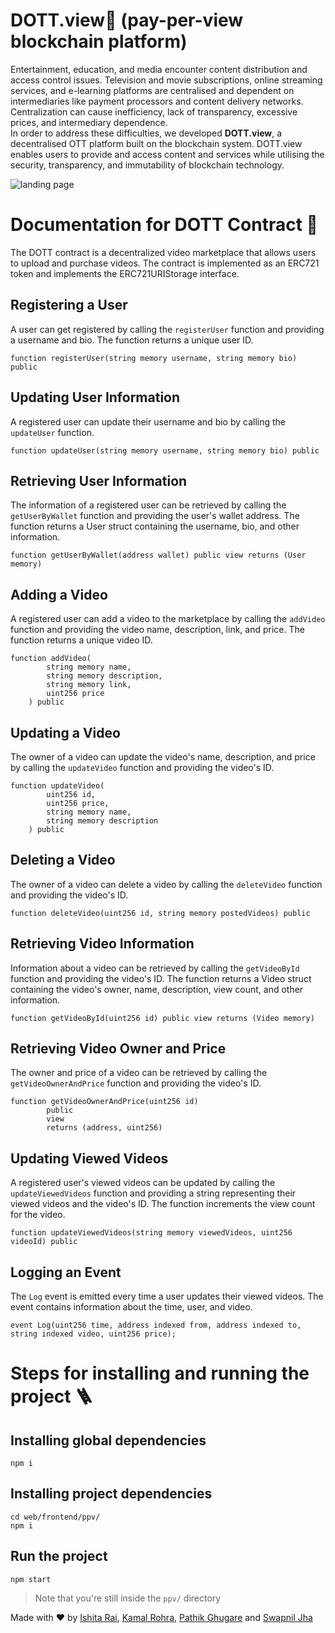 
# DOTT.view🎥 (pay-per-view blockchain platform) 

Entertainment, education, and media encounter content distribution and access control issues. Television and movie subscriptions, online streaming services, and e-learning platforms are centralised and dependent on intermediaries like payment processors and content delivery networks. Centralization can cause inefficiency, lack of transparency, excessive prices, and intermediary dependence.  
In order to address these difficulties, we developed **DOTT.view**, a decentralised OTT platform built on the blockchain system. DOTT.view enables users to provide and access content and services while utilising the security, transparency, and immutability of blockchain technology.

![landing page](https://user-images.githubusercontent.com/55437218/216803412-ecdc8151-da6e-4d48-be5d-846dcf3fbd92.jpg)

# Documentation for DOTT Contract 📝

The DOTT contract is a decentralized video marketplace that allows users to upload and purchase videos. The contract is implemented as an ERC721 token and implements the ERC721URIStorage interface.

## Registering a User
A user can get registered by calling the `registerUser` function and providing a username and bio. The function returns a unique user ID. 
```solidity
function registerUser(string memory username, string memory bio) public
```

## Updating User Information
A registered user can update their username and bio by calling the `updateUser` function.
```solidity
function updateUser(string memory username, string memory bio) public
```
## Retrieving User Information
The information of a registered user can be retrieved by calling the `getUserByWallet` function and providing the user's wallet address. The function returns a User struct containing the username, bio, and other information.
```
function getUserByWallet(address wallet) public view returns (User memory)
```

## Adding a Video
A registered user can add a video to the marketplace by calling the `addVideo` function and providing the video name, description, link, and price. The function returns a unique video ID.
```solidity
function addVideo(
        string memory name,
        string memory description,
        string memory link,
        uint256 price
    ) public
```

## Updating a Video
The owner of a video can update the video's name, description, and price by calling the `updateVideo` function and providing the video's ID.
```solidity
function updateVideo(
        uint256 id,
        uint256 price,
        string memory name, 
        string memory description
    ) public

```

## Deleting a Video
The owner of a video can delete a video by calling the `deleteVideo` function and providing the video's ID.
```solidity
function deleteVideo(uint256 id, string memory postedVideos) public
```

## Retrieving Video Information
Information about a video can be retrieved by calling the `getVideoById` function and providing the video's ID. The function returns a Video struct containing the video's owner, name, description, view count, and other information.
```solidity
function getVideoById(uint256 id) public view returns (Video memory)
```

## Retrieving Video Owner and Price
The owner and price of a video can be retrieved by calling the `getVideoOwnerAndPrice` function and providing the video's ID.
```solidity
function getVideoOwnerAndPrice(uint256 id)
        public
        view
        returns (address, uint256)
```

## Updating Viewed Videos
A registered user's viewed videos can be updated by calling the `updateViewedVideos` function and providing a string representing their viewed videos and the video's ID. The function increments the view count for the video.
```solidity
function updateViewedVideos(string memory viewedVideos, uint256 videoId) public
```

## Logging an Event
The `Log` event is emitted every time a user updates their viewed videos. The event contains information about the time, user, and video.
```solidity
event Log(uint256 time, address indexed from, address indexed to, string indexed video, uint256 price);
```

# Steps for installing and running the project 🪜

## Installing global dependencies 
```shell
npm i
```

## Installing project dependencies

```shell
cd web/frontend/ppv/
npm i
```

## Run the project

```shell
npm start
```
> Note that you're still inside the `ppv/` directory

Made with :heart: by [Ishita Rai](https://github.com/ishi03), [Kamal Rohra](https://github.com/kamalrohra), [Pathik Ghugare](https://github.com/pathikg) and [Swapnil Jha](https://github.com/Swapnil0506)
